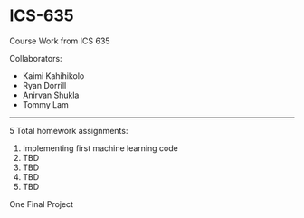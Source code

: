 # ICS-635
Course Work from ICS 635

Collaborators: 

* Kaimi Kahihikolo
* Ryan Dorrill
* Anirvan Shukla
* Tommy Lam
- - -

5 Total homework assignments:

1. Implementing first machine learning code
1. TBD
1. TBD
1. TBD
1. TBD

One Final Project
